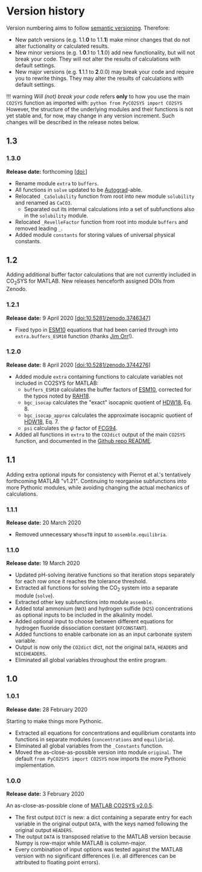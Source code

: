 # Version history

Version numbering aims to follow [semantic versioning](https://semver.org/). Therefore:

  * New patch versions (e.g. 1.1.**0** to 1.1.**1**) make minor changes that do not alter fuctionality or calculated results.
  * New minor versions (e.g. 1.**0**.1 to 1.**1**.0) add new functionality, but will not break your code. They will not alter the results of calculations with default settings.
  * New major versions (e.g. **1**.1.1 to **2**.0.0) may break your code and require you to rewrite things. They may alter the results of calculations with default settings.


!!! warning
    *Will (not) break your code* refers **only** to how you use the main `CO2SYS` function as imported with:
    ```python
    from PyCO2SYS import CO2SYS
    ```
    However, the structure of the underlying modules and their functions is not yet stable and, for now, may change in any version increment. Such changes will be described in the release notes below.

## 1.3

### 1.3.0

**Release date:** forthcoming [[doi:](https://doi.org/)]

  * Rename module `extra` to `buffers`.
  * All functions in `solve` updated to be [Autograd](https://github.com/HIPS/autograd)-able.
  * Relocated `_CaSolubility` function from root into new module `solubility` and renamed as `CaCO3`.
    * Separated out its internal calculations into a set of subfunctions also in the `solubility` module.
  * Relocated `_RevelleFactor` function from root into module `buffers` and removed leading `_`.
  * Added module `constants` for storing values of universal physical constants.

## 1.2

Adding additional buffer factor calculations that are not currently included in CO<sub>2</sub>SYS for MATLAB. New releases henceforth assigned DOIs from Zenodo.

### 1.2.1

**Release date:** 9 April 2020 [[doi:10.5281/zenodo.3746347](https://doi.org/10.5281/zenodo.3746347)]

  * Fixed typo in [ESM10](../refs/#ESM10) equations that had been carried through into `extra.buffers_ESM10` function (thanks [Jim Orr](https://twitter.com/James1Orr/status/1248216403355803648)!).

### 1.2.0

**Release date:** 8 April 2020 [[doi:10.5281/zenodo.3744276](https://doi.org/10.5281/zenodo.3744276)]

  * Added module `extra` containing functions to calculate variables not included in CO2SYS for MATLAB:
    * `buffers_ESM10` calculates the buffer factors of [ESM10](../refs/#ESM10), corrected for the typos noted by [RAH18](../refs/#RAH18).
    * `bgc_isocap` calculates the "exact" isocapnic quotient of [HDW18](../refs/#HDW18), Eq. 8.
    * `bgc_isocap_approx` calculates the approximate isocapnic quotient of [HDW18](../refs/#HDW18), Eq. 7.
    * `psi` calculates the $\psi$ factor of [FCG94](../refs/#FCG94).
  * Added all functions in `extra` to the `CO2dict` output of the main `CO2SYS` function, and documented in the [Github repo README](https://github.com/mvdh7/PyCO2SYS#pyco2sys).

## 1.1

Adding extra optional inputs for consistency with Pierrot et al.'s tentatively forthcoming MATLAB "v1.21". Continuing to reorganise subfunctions into more Pythonic modules, while avoiding changing the actual mechanics of calculations.

### 1.1.1

**Release date:** 20 March 2020

  * Removed unnecessary `WhoseTB` input to `assemble.equilibria`.

### 1.1.0

**Release date:** 19 March 2020

  * Updated pH-solving iterative functions so that iteration stops separately for each row once it reaches the tolerance threshold.
  * Extracted all functions for solving the CO<sub>2</sub> system into a separate module (`solve`).
  * Extracted other key subfunctions into module `assemble`.
  * Added total ammonium (`NH3`) and hydrogen sulfide (`H2S`) concentrations as optional inputs to be included in the alkalinity model.
  * Added optional input to choose between different equations for hydrogen fluoride dissociation constant (`KFCONSTANT`).
  * Added functions to enable carbonate ion as an input carbonate system variable.
  * Output is now only the `CO2dict` dict, not the original `DATA`, `HEADERS` and `NICEHEADERS`.
  * Eliminated all global variables throughout the entire program.

## 1.0

### 1.0.1

**Release date:** 28 February 2020

Starting to make things more Pythonic.

  * Extracted all equations for concentrations and equilibrium constants into functions in separate modules (`concentrations` and `equilibria`).
  * Eliminated all global variables from the `_Constants` function.
  * Moved the as-close-as-possible version into module `original`. The default `from PyCO2SYS import CO2SYS` now imports the more Pythonic implementation.

### 1.0.0

**Release date:** 3 February 2020

An as-close-as-possible clone of [MATLAB CO2SYS v2.0.5](https://github.com/jamesorr/CO2SYS-MATLAB).

  * The first output `DICT` is new: a dict containing a separate entry for each variable in the original output `DATA`, with the keys named following the original output `HEADERS`.
  * The output `DATA` is transposed relative to the MATLAB version because Numpy is row-major while MATLAB is column-major.
  * Every combination of input options was tested against the MATLAB version with no significant differences (i.e. all differences can be attributed to floating point errors).
